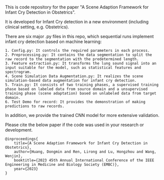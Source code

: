 This is code repository for the paper "A Scene Adaption Framework for Infant Cry Detection in Obstetrics".


It is developed for Infant Cry detection in a new environment (including clinical setting, e.g. Obstetrics).


There are six major .py files in this repo, which sequential runs implement infant cry detection based on machine learning:

    1. Config.py: It controls the required parameters in each process.
    2. Preprocessing.py: It contains the data segmentation to split the raw record to the segmentation with the predetermined length.
    3. Feature extraction.py: It transforms the lung sound signal into an input suitable for the model, such as statistical features and spectrogram.
    4. Scene Simulation Data Augmentation.py: It realizes the scene simulation-based data augmentation for infant cry detection.
    5. Train.py: It consists of two training phases, a supervised training phase based on labeled data from source domain and a unsupervised training phase (scene adaptation) based on unlabeled data from target domain.
    6. Test Demo for record: It provides the demonstration of making predictions to raw records.
    
    
In addition, we provide the trained CNN model for more extensive validation.



Please cite the below paper if the code was used in your research or development.
    
    @inproceedings{
        title={A Scene Adaption Framework for Infant Cry Detection in Obstetrics},
        author={Huang, Dongmin and Ren, Lirong and Lu, Hongzhou and Wang, Wenjin}, 
        booktitle={2023 45th Annual International Conference of the IEEE Engineering in Medicine and Biology Society (EMBC)},
        year={2023}
    }


